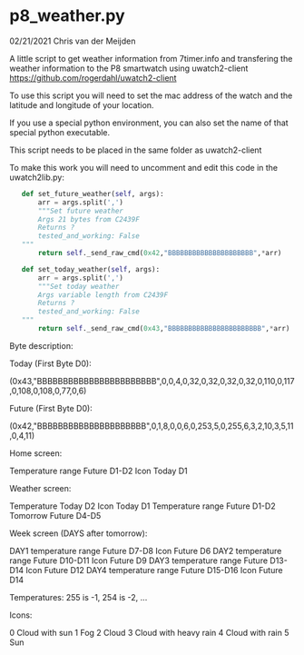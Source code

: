 # p8_weather.py

02/21/2021 Chris van der Meijden

A little script to get weather information from 7timer.info
and transfering the weather information to the P8 smartwatch
using uwatch2-client https://github.com/rogerdahl/uwatch2-client

To use this script you will need to set the mac address of the watch
and the latitude and longitude of your location.

If you use a special python environment, you can also set the name
of that special python executable.

This script needs to be placed in the same folder as uwatch2-client

To make this work you will need to uncomment and edit this code in 
the uwatch2lib.py:

```python
   def set_future_weather(self, args):
       arr = args.split(',')
       """Set future weather
       Args 21 bytes from C2439F
       Returns ?
       tested_and_working: False
   """
       return self._send_raw_cmd(0x42,"BBBBBBBBBBBBBBBBBBBBB",*arr)

   def set_today_weather(self, args):
       arr = args.split(',')
       """Set today weather
       Args variable length from C2439F
       Returns ?
       tested_and_working: False
   """
       return self._send_raw_cmd(0x43,"BBBBBBBBBBBBBBBBBBBBBBB",*arr)
```

Byte description:

Today (First Byte D0):

(0x43,"BBBBBBBBBBBBBBBBBBBBBBB",0,0,4,0,32,0,32,0,32,0,32,0,110,0,117,0,108,0,108,0,77,0,6)

Future (First Byte D0):

(0x42,"BBBBBBBBBBBBBBBBBBBBB",0,1,8,0,0,6,0,253,5,0,255,6,3,2,10,3,5,11,0,4,11)

Home screen:

Temperature range Future D1-D2
Icon Today D1

Weather screen:

Temperature Today D2
Icon Today D1
Temperature range Future D1-D2
Tomorrow Future D4-D5

Week screen (DAYS after tomorrow):

DAY1 temperature range Future D7-D8 Icon Future D6
DAY2 temperature range Future D10-D11 Icon Future D9
DAY3 temperature range Future D13-D14 Icon Future D12
DAY4 temperature range Future D15-D16 Icon Future D14

Temperatures: 255 is -1, 254 is -2, ...

Icons:

0 Cloud with sun
1 Fog
2 Cloud
3 Cloud with heavy rain
4 Cloud with rain
5 Sun
